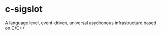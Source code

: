 c-sigslot
=========

A language level, event-driven, universal asychonous infrastructure based on C/C++
